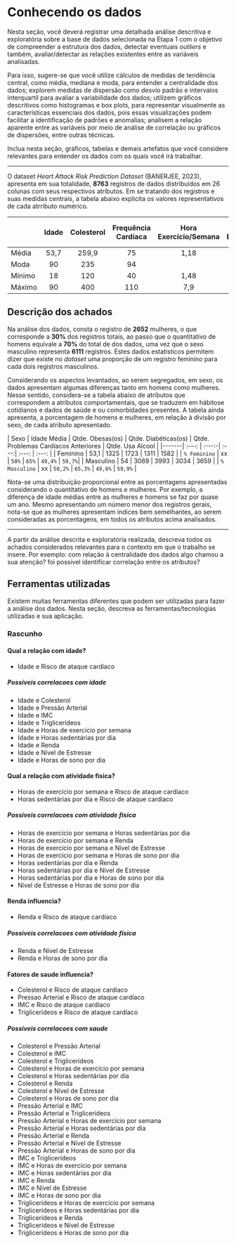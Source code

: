 # Conhecendo os dados

Nesta seção, você deverá registrar uma detalhada análise descritiva e exploratória sobre a base de dados selecionada na Etapa 1 com o objetivo de compreender a estrutura dos dados, detectar eventuais _outliers_ e também, avaliar/detectar as relações existentes entre as variáveis analisadas.

Para isso, sugere-se que você utilize cálculos de medidas de tendência central, como média, mediana e moda, para entender a centralidade dos dados; explorem medidas de dispersão como desvio padrão e intervalos interquartil para avaliar a variabilidade dos dados; utilizem gráficos descritivos como histogramas e box plots, para representar visualmente as características essenciais dos dados, pois essas visualizações podem facilitar a identificação de padrões e anomalias; analisem a relação aparente entre as variáveis por meio de análise de correlação ou gráficos de dispersões, entre outras técnicas. 

Inclua nesta seção, gráficos, tabelas e demais artefatos que você considere relevantes para entender os dados com os quais você irá trabalhar. 



----


O dataset _Heart Attack Risk Prediction Dataset_ (BANERJEE, 2023), apresenta em sua totalidade, **8763** registros de dados distribuídos em 26 colunas com seus respectivos atributos. Em se tratando dos registros e suas medidas centrais, a tabela abaixo explicita os valores representativos de cada atrributo numérico.

| |Idade|Colesterol|Frequência Cardíaca|Hora Exercício/Semana|Nível Estresse|Horas Sedentárias/Dia|Renda| IMC |Triglicerídios|Dias Atividade Física|Horas Sono/Dia|
|-| :---:| :---: | :---: | :---: | :---: | :---: | :---: |  :---: |  :---:|  :---: |  :---: |
|Média| 53,7 | 259,9 |  75  | 1,18 |  5,4  |  1,16  | 158.263,18 |   | 417,7 |  3,4 | 10 |
|Moda| 90 | 235 | 94 |     |  2 |    |  22.527,80 |    | 799 | 3 | 10 |
|Mínimo| 18 | 120 | 40 | 1,48 | 1 |   | 20.062,00 |    | 30 | 0 | 4 |
|Máximo| 90 | 400 | 110 | 7,9 | 10 |   | 299.954,00 |   | 800 | 7 | 10 |

## Descrição dos achados

Na análise dos dados, consta o registro de **2652** mulheres, o que corresponde a **30%** dos registros totais, ao passo que o quantitativo de homens equivale a **70%** do total de dos dados, uma vez que o sexo masculino representa **6111** registros. Estes dados estatísticos permitem dizer que existe no _dataset_ uma proporção de um registro feminino para cada dois registros masculinos.

Considerando os aspectos levantados, ao serem segregados, em sexo, os dados apresentam algumas diferenças tanto em homens como mulheres. Nesse sentido, considera-se a tabela abaixo de atributos que correspondem a atributos comportamentais, que se traduzem em hábitose cotidianos e dados de saúde e ou comorbidades presentes. A tabela ainda apresenta, a porcentagem de homens e mulheres, em relação à divisão por sexo, de cada atributo apresentado.

|  Sexo | Idade Média | Qtde. Obesas(os) | Qtde. Diabéticas(os) | Qtde. Problemas Cardíacos Anteriores | Qtde. Usa Alcool |
|-------| :---: | :---:-| :---:|  :---: |  :---: |
| Feminino | 53,1 | 1325 | 1723 | 1311 | 1582 |
| `% Feminino` | xx | `50%` | `65%` | `49,4%` | `59,7%`|
| Masculino | 54 | 3069 | 3993 | 3034 | 3659 |
| `% Masculino` | xx | `50,2%` | `65,3%` | `49,6%` | `59,9%` |

Nota-se uma distribuição proporcional entre as porcentagens apresentadas considerando o quantitativo de homens e mulheres. Por exemplo, a diferença de idade médias entre as mulheres e homens se faz por quase um ano. Mesmo apresentando um número menor dos registros gerais, nota-se que as mulheres apresentam índices bem semelhantes, ao serem consideradas as porcentagens, em todos os atributos acima analisados. 


----

A partir da análise descrita e exploratória realizada, descreva todos os achados considerados relevantes para o contexto em que o trabalho se insere. Por exemplo: com relação à centralidade dos dados algo chamou a sua atenção? foi possível identificar correlação entre os atributos?

## Ferramentas utilizadas

Existem muitas ferramentas diferentes que podem ser utilizadas para fazer a análise dos dados. Nesta seção, descreva as ferramentas/tecnologias utilizadas e sua aplicação.

### Rascunho

#### Qual a relação com idade?
- Idade e Risco de ataque cardíaco

##### Possiveis correlacoes com idade
- Idade e Colesterol
- Idade e Pressão Arterial
- Idade e IMC
- Idade e Triglicerídeos
- Idade e Horas de exercício por semana
- Idade e Horas sedentárias por dia
- Idade e Renda
- Idade e Nível de Estresse
- Idade e Horas de sono por dia

#### Qual a relação com atividade fisica?
- Horas de exercício por semana e Risco de ataque cardíaco
- Horas sedentárias por dia e Risco de ataque cardíaco

##### Possiveis correlacoes com atividade fisica
- Horas de exercício por semana e Horas sedentárias por dia
- Horas de exercício por semana e Renda
- Horas de exercício por semana e Nível de Estresse
- Horas de exercício por semana e Horas de sono por dia
- Horas sedentárias por dia e Renda
- Horas sedentárias por dia e Nível de Estresse
- Horas sedentárias por dia e Horas de sono por dia
- Nível de Estresse e Horas de sono por dia

#### Renda influencia?
- Renda e Risco de ataque cardíaco

##### Possiveis correlacoes com atividade fisica
- Renda e Nível de Estresse
- Renda e Horas de sono por dia

#### Fatores de saude influencia?
- Colesterol e Risco de ataque cardíaco
- Pressao Arterial e Risco de ataque cardíaco
- IMC e Risco de ataque cardíaco
- Triglicerideos e Risco de ataque cardíaco

##### Possiveis correlacoes com saude
- Colesterol e Pressão Arterial
- Colesterol e IMC
- Colesterol e Triglicerídeos
- Colesterol e Horas de exercício por semana
- Colesterol e Horas sedentárias por dia
- Colesterol e Renda
- Colesterol e Nível de Estresse
- Colesterol e Horas de sono por dia
- Pressão Arterial e IMC
- Pressão Arterial e Triglicerídeos
- Pressão Arterial e Horas de exercício por semana
- Pressão Arterial e Horas sedentárias por dia
- Pressão Arterial e Renda
- Pressão Arterial e Nível de Estresse
- Pressão Arterial e Horas de sono por dia
- IMC e Triglicerídeos
- IMC e Horas de exercício por semana
- IMC e Horas sedentárias por dia
- IMC e Renda
- IMC e Nível de Estresse
- IMC e Horas de sono por dia
- Triglicerídeos e Horas de exercício por semana
- Triglicerídeos e Horas sedentárias por dia
- Triglicerídeos e Renda
- Triglicerídeos e Nível de Estresse
- Triglicerídeos e Horas de sono por dia

